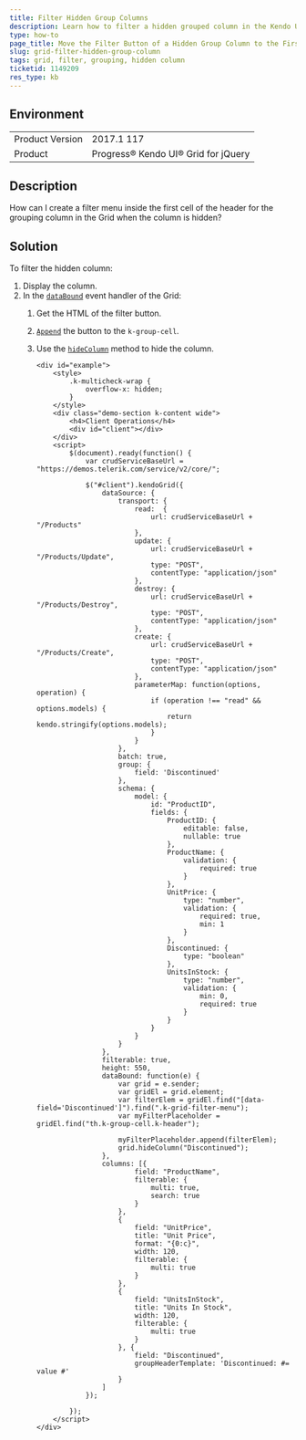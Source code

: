 ```yaml
---
title: Filter Hidden Group Columns
description: Learn how to filter a hidden grouped column in the Kendo UI Grid.
type: how-to
page_title: Move the Filter Button of a Hidden Group Column to the First Cell of the Header - Kendo UI for jQuery Data Grid
slug: grid-filter-hidden-group-column
tags: grid, filter, grouping, hidden column
ticketid: 1149209
res_type: kb
---
```


## Environment

<table>
	<tr>
		<td>Product Version</td>
		<td>2017.1 117</td>
	</tr>
	<tr>
		<td>Product</td>
		<td>Progress® Kendo UI® Grid for jQuery</td> 
	</tr>
</table>


## Description

How can I create a filter menu inside the first cell of the header for the grouping column in the Grid when the column is hidden?

## Solution

To filter the hidden column:

1. Display the column.
1. In the [`dataBound`](https://docs.telerik.com/kendo-ui/api/javascript/ui/grid/events/databound) event handler of the Grid:
	1. Get the HTML of the filter button.
	1. [`Append`](https://api.jquery.com/append/) the button to the `k-group-cell`.
	1. Use the [`hideColumn`](https://docs.telerik.com/kendo-ui/api/javascript/ui/grid/events/columnhide) method to hide the column.

		```dojo
		<div id="example">
			<style>
				.k-multicheck-wrap {
					overflow-x: hidden;
				}
			</style>
			<div class="demo-section k-content wide">
				<h4>Client Operations</h4>
				<div id="client"></div>
			</div>
			<script>
				$(document).ready(function() {
					var crudServiceBaseUrl = "https://demos.telerik.com/service/v2/core/";

					$("#client").kendoGrid({
						dataSource: {
							transport: {
                    		    read:  {
                    		        url: crudServiceBaseUrl + "/Products"
                    		    },
                    		    update: {
                    		        url: crudServiceBaseUrl + "/Products/Update",
                    		        type: "POST",
                    				contentType: "application/json"
                    		    },
                    		    destroy: {
                    		        url: crudServiceBaseUrl + "/Products/Destroy",
                    		        type: "POST",
                    				contentType: "application/json"
                    		    },
                    		    create: {
                    		        url: crudServiceBaseUrl + "/Products/Create",
                    		        type: "POST",
                    				contentType: "application/json"
                    		    },
                    		    parameterMap: function(options, operation) {
                    		        if (operation !== "read" && options.models) {
                    		            return kendo.stringify(options.models);
                    		        }
                    		    }
                    		},
							batch: true,
							group: {
								field: 'Discontinued'
							},
							schema: {
								model: {
									id: "ProductID",
									fields: {
										ProductID: {
											editable: false,
											nullable: true
										},
										ProductName: {
											validation: {
												required: true
											}
										},
										UnitPrice: {
											type: "number",
											validation: {
												required: true,
												min: 1
											}
										},
										Discontinued: {
											type: "boolean"
										},
										UnitsInStock: {
											type: "number",
											validation: {
												min: 0,
												required: true
											}
										}
									}
								}
							}
						},
						filterable: true,
						height: 550,
						dataBound: function(e) {
							var grid = e.sender;
							var gridEl = grid.element;
							var filterElem = gridEl.find("[data-field='Discontinued']").find(".k-grid-filter-menu");
							var myFilterPlaceholder = gridEl.find("th.k-group-cell.k-header");

							myFilterPlaceholder.append(filterElem);
							grid.hideColumn("Discontinued");
						},
						columns: [{
								field: "ProductName",
								filterable: {
									multi: true,
									search: true
								}
							},
							{
								field: "UnitPrice",
								title: "Unit Price",
								format: "{0:c}",
								width: 120,
								filterable: {
									multi: true
								}
							},
							{
								field: "UnitsInStock",
								title: "Units In Stock",
								width: 120,
								filterable: {
									multi: true
								}
							}, {
								field: "Discontinued",
								groupHeaderTemplate: 'Discontinued: #= value #'
							}
						]
					});

				});
			</script>
		</div>
		```
